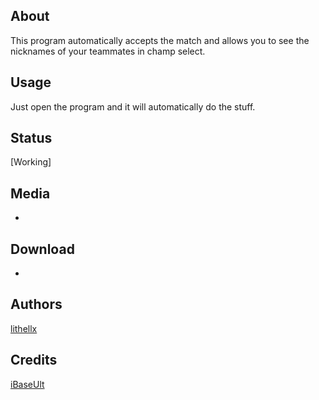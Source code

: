 ## About
This program automatically accepts the match and allows you to see the nicknames of your teammates in champ select.

## Usage
Just open the program and it will automatically do the stuff.

## Status
[Working]

## Media
-

## Download
-

## Authors
[lithellx](https://github.com/lithellx)

## Credits
[iBaseUlt](https://github.com/Baseult)

